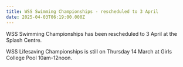 ```yaml
---
title: WSS Swimming Championships - rescheduled to 3 April
date: 2025-04-03T06:19:00.000Z
---
```

WSS Swimming Championships has been rescheduled to 3 April at the Splash Centre. 

WSS Lifesaving Championships is still on Thursday 14 March at Girls College Pool 10am-12noon.
